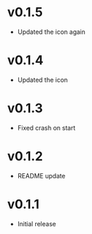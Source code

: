 # v0.1.5

- Updated the icon again

# v0.1.4

- Updated the icon

# v0.1.3

- Fixed crash on start

# v0.1.2

- README update

# v0.1.1

- Initial release
